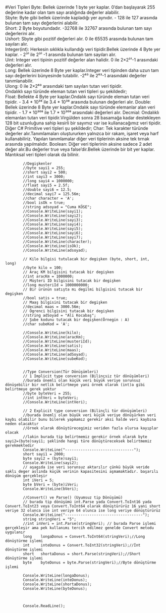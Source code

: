 #Veri Tipleri
Byte: Bellek üzerinde 1 byte yer kaplar. 0’dan başlayarak 255 değerine kadar olan tam sayı aralığında değerler alabilir.<br/>
Sbyte: Byte gibi bellek üzerinde kapladığı yer aynıdır. - 128 ile 127 arasında bulunan tam sayı değerlerini alabilir.<br/>
Short: 2 Byte boyutundadır. -32768 ile 32767 arasında bulunan tam sayı değerlerini alır.<br/>
Ushort: Sbyte gibi pozitif değerleri alır. 0 ile 65535 arasında bulunan tam sayıları alır.<br/>
Integer(int): Herkesin sıklıkla kullandığı veri tipidir.Bellek üzerinde 4 Byte yer kaplar. - 2³¹ ile 2³¹ -1 arasında bulunan tam sayıları alır.<br/>
Uint: Integer veri tipinin pozitif değerler alan halidir. 0 ile 2×2³¹-1 arasındaki değerleri alır.<br/>
Long: Bellek üzerinde 8 Byte yer kaplar.Integer veri tipinden daha uzun tam sayı değerlerini bünyesinde tutabilir. -2⁶³ ile 2⁶³-1 arasındaki değerler tanımlanabilir.<br/>
Ulong: 0 ile 2×2⁶³ arasındaki tam sayıları tutan veri tipidir.<br/>
Ondalıklı sayı türünde eleman tutan veri tipleri şu şekildedir;<br/>
Float: Bellekte 4 Byte yer kaplar.Ondalık sayı türünde eleman tutan veri tipidir. - 3.4 * 10³⁸ ile 3.4 * 10³⁸ arasında bulunan değerleri alır.
Double: Bellek üzerinde 8 Byte yer kaplar.Ondalık sayı türünde elemanlar alan veri tipidir. - 1.7 * 10³⁰⁸ ile 1.7 * 10³⁰⁸ arasındaki değerleri alır.
Decmial: Ondalıklı elemanları tutan veri tipidir.Virgülden sonra 28 basamağa kadar destekleyen 128 bit uzunluğuna sahip kesirli bir sayımız var ise kullanacağımız veri tipidir.
Diğer C# Primitive veri tipleri şu şekildedir;
Char: Tek karakter türünde değerler alır.Tanımlamaları oluştururken yalnızca bir rakam, işaret veya harf kullanabiliriz. Yapılan tanımlamalar diğer veri tiplerinin aksine tek tırnak arasında yapılmalıdır.
 Boolean: Diğer veri tiplerinin aksine sadece 2 adet değer alır.Bu değerler true veya false’dir.Bellek üzerinde bir bit yer kaplar. Mantıksal veri tipleri olarak da bilinir.

            //Degişkenler
            //byte sayi1 = 255;
            //short sayi2 = 500;
            //int sayi3 = 3000;
            //long sayi4 = 1000000;
            //float sayi5 = 2.5f;
            //double sayi6 = 12.5;
            //decimal sayi7 = 125.56m;
            //char character = 'A';
            //bool isOk = true;
            //string adsoyad = "Cuma KÖSE";
            //Console.WriteLine(sayi1);
            //Console.WriteLine(sayi2);
            //Console.WriteLine(sayi3);
            //Console.WriteLine(sayi4);
            //Console.WriteLine(sayi5);
            //Console.WriteLine(sayi6);
            //Console.WriteLine(sayi7);
            //Console.WriteLine(character);
            //Console.WriteLine(isOk);
            //Console.WriteLine(adsoyad);

            // Kilo bilgisi tutulacak bir degişken (byte, short, int, long)
            //byte kilo = 100;
            // Araç KM bilgisini tutacak bir degişken
            //int aracKm = 1000000;
            // Müşteri ID bilgisini tutacak bir degişken
            //long musteriId = 1000000000;
            // Bir ürünün satışta mı degilmi bilgisini tutacak bir degişken
            //bool satis = true;
            // Maaş bilgisini tutacak bir degişken
            //decimal maas = 3000.56m;
            // Ögrenci bilgisini tutacak bir degişken
            //string adSoyad = "Ali Kocabaş";
            // Şube kodunu tutacak bir degişken(Örnegin : A)
            //char subeKod = 'A';

            //Console.WriteLine(kilo);
            //Console.WriteLine(aracKm);
            //Console.WriteLine(musteriId);
            //Console.WriteLine(satis);
            //Console.WriteLine(maas);
            //Console.WriteLine(adSoyad);
            //Console.WriteLine(subeKod);


            //Type Conversion(Tür Dönüşümleri)
            // 1 Implicit type conversion (Bilinçsiz tür dönüşümleri)
            //burada önemli olan küçük veri büyük veriye sorunsuz dönüşebilir bir netlik belirtmeye yani örnek olarak (int)a gibi belirtmeye gerek yoktur
            //byte byteVeri = 255;
            //int intVeri = byteVeri;
            //Console.WriteLine(intVeri);

            // 2 Explicit type conversion (Bilinçli tür dönüşümleri)
            //burada önemli olan büyük veri küçük veriye dönüşürken veri kaybı olabilir bunu bilerek yapmamız gerekir aksi halde veri kaybına neden olacaktır
            //örnek olarak dönüştürecegimiz veriden fazla olursa kayıplar olacak
            //lakin burada tip belirtmemiz gerekir örnek olarak byte sayi2=(byte)sayi1; şeklinde hangi türe dönüştüreceksek belirtmemiz gerekmektedir
            Console.WriteLine("-------------------------------");
            short sayi1 = 2000;
            byte sayi2 = (byte)sayi1;
            Console.WriteLine(sayi2);
            // aşagıda ise veri sorunsuz aktarılır çünkü büyük veride saklı deger aslında küçük verinin kapasitesini aşmamaktadır. başarılı dönüşüm gerçekleşir
            int iVeri = 5;
            byte bVeri = (byte)iVeri;
            Console.WriteLine(bVeri);

            //Convert() ve Parse() (Uyumsuz tip Dönüşümü)
            // burada tip dönüşümü int.Parse yada Convert.ToInt16 yada Convert.ToInt23 veya Convert.ToInt64 olarak dönüştürürüz 16 yani short veriye 32 olunca ise int veriye 64 olunca ise long veriye dönüştürürüz
            Console.WriteLine("-----------------------------------");
            string stringVeri = "5";
            //int inVeri = int.Parse(stringVeri); // burada Parse işlemi gerçekleşir ama pek kullanımı tercih edilmez genelde Convert metodu uygulanır
            long    longaDonus = Convert.ToInt64(stringVeri);//Long dönüştürme işlemi
            int     inteDonus = Convert.ToInt32(stringVeri);//İnt dönüştürme işlemi
            short   shortaDonus = short.Parse(stringVeri);//Short dönüştürme işlemi
            byte    byteDonus = byte.Parse(stringVeri);//Byte dönüştürme işlemi

            Console.WriteLine(longaDonus);
            Console.WriteLine(inteDonus);
            Console.WriteLine(shortaDonus);
            Console.WriteLine(byteDonus);



            Console.ReadLine();
